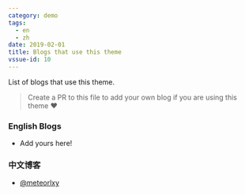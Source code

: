 ```yaml
---
category: demo
tags:
  - en
  - zh
date: 2019-02-01
title: Blogs that use this theme
vssue-id: 10
---
```


List of blogs that use this theme.

<!-- more -->

> Create a PR to this file to add your own blog if you are using this theme :heart:

### English Blogs

- Add yours here!

### 中文博客

- [@meteorlxy](https://www.meteorlxy.cn)
